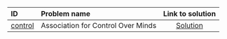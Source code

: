 | ID | Problem name | Link to solution |
|:---|:---|:---:|
| [control](https://open.kattis.com/problems/control) | Association for Control Over Minds | [Solution](https://github.com/versenyi98/kattis-solutions/tree/main/solutions/Association%20for%20Control%20Over%20Minds)|
